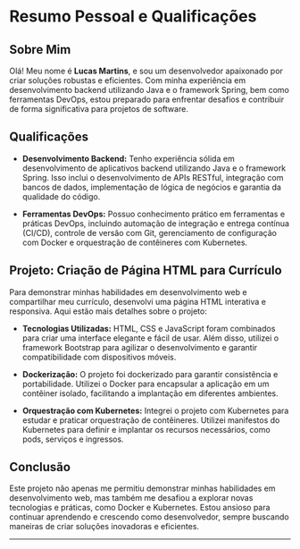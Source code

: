 # Resumo Pessoal e Qualificações

## Sobre Mim

Olá! Meu nome é **Lucas Martins**, e sou um desenvolvedor apaixonado por criar soluções robustas e eficientes. Com minha experiência em desenvolvimento backend utilizando Java e o framework Spring, bem como ferramentas DevOps, estou preparado para enfrentar desafios e contribuir de forma significativa para projetos de software.

## Qualificações

- **Desenvolvimento Backend:** Tenho experiência sólida em desenvolvimento de aplicativos backend utilizando Java e o framework Spring. Isso inclui o desenvolvimento de APIs RESTful, integração com bancos de dados, implementação de lógica de negócios e garantia da qualidade do código.

- **Ferramentas DevOps:** Possuo conhecimento prático em ferramentas e práticas DevOps, incluindo automação de integração e entrega contínua (CI/CD), controle de versão com Git, gerenciamento de configuração com Docker e orquestração de contêineres com Kubernetes.

## Projeto: Criação de Página HTML para Currículo

Para demonstrar minhas habilidades em desenvolvimento web e compartilhar meu currículo, desenvolvi uma página HTML interativa e responsiva. Aqui estão mais detalhes sobre o projeto:

- **Tecnologias Utilizadas:** HTML, CSS e JavaScript foram combinados para criar uma interface elegante e fácil de usar. Além disso, utilizei o framework Bootstrap para agilizar o desenvolvimento e garantir compatibilidade com dispositivos móveis.
  

- **Dockerização:** O projeto foi dockerizado para garantir consistência e portabilidade. Utilizei o Docker para encapsular a aplicação em um contêiner isolado, facilitando a implantação em diferentes ambientes.
  

- **Orquestração com Kubernetes:** Integrei o projeto com Kubernetes para estudar e praticar orquestração de contêineres. Utilizei manifestos do Kubernetes para definir e implantar os recursos necessários, como pods, serviços e ingressos.
  

## Conclusão

Este projeto não apenas me permitiu demonstrar minhas habilidades em desenvolvimento web, mas também me desafiou a explorar novas tecnologias e práticas, como Docker e Kubernetes. Estou ansioso para continuar aprendendo e crescendo como desenvolvedor, sempre buscando maneiras de criar soluções inovadoras e eficientes.

--- 

